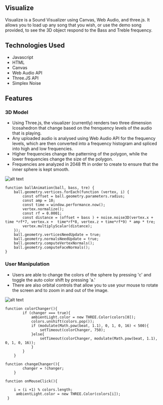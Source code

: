 ## Visualize

Visualize is a Sound Visualizer using Canvas, Web Audio, and three.js. It allows you to load up any song that you wish, or use the demo song provided, to see the 3D object respond to the Bass and Treble frequency. 

## Technologies Used
+ Javascript
+ HTML
+ Canvas
+ Web Audio API
+ Three.JS API
+ Simplex Noise 

## Features 

### 3D Model
+ Using Three.js, the visualizer (currently) renders two three dimension Icosahedron that change based on the frenquency levels of the audio that is playing. 
+ Any uploaded audio is analysed using Web Audio API for the frequency levels, which are then converted into a frequency histogram and spliced into high and low frequencies. 
+ Higher frequencies change the patterning of the polygon, while the lower frequencies change the size of the polygon. 
+ Frequencies are analyzed in 2048 fft in order to create to ensure that the inner sphere is kept smooth. 

 ![alt text](https://github.com/AAfghahi/Visualize/blob/master/dist/media/Peek%202020-10-19%2012-05.gif)

    function ballAnimation(ball, bass, tre) {
        ball.geometry.vertices.forEach(function (vertex, i) {
            const offset = ball.geometry.parameters.radius;
            const amp = 10;
            const time = window.performance.now();
            vertex.normalize();
            const rf = 0.0001;
            const distance = (offset + bass ) + noise.noise3D(vertex.x + time *rf*7, vertex.x +  time*rf*8, vertex.z + time*rf*9) * amp * tre;
            vertex.multiplyScalar(distance);
        });
        ball.geometry.verticesNeedUpdate = true;
        ball.geometry.normalsNeedUpdate = true;
        ball.geometry.computeVertexNormals();
        ball.geometry.computeFaceNormals();
    }


### User Manipulation 

+ Users are able to change the colors of the sphere by pressing 'c' and toggle the auto color shift by pressing 'a.' 
+ There are also orbital controls that allow you to use your mouse to rotate the screen and to zoom in and out of the image.

 ![alt text](https://github.com/AAfghahi/Visualize/blob/master/dist/media/Peek%202020-10-19%2012-10.gif)
 
~~~
function colorChanger(){
        if (changer === true){
            ambientLight.color = new THREE.Color(colors[0]);
            colors.unshift(colors.pop());
            if (modulate(Math.pow(beat, 1.1), 0, 1, 0, 16) < 500){
                setTimeout(colorChanger, 750);	
            }else{
                setTimeout(colorChanger, modulate(Math.pow(beat, 1.1), 0, 1, 0, 16));
            }
        }
    }

function changeChanger(){
        changer = !changer;
    }

function onMouseClick(){
   
    i = (i +1) % colors.length;
     ambientLight.color = new THREE.Color(colors[i]);
 }
 ~~~
